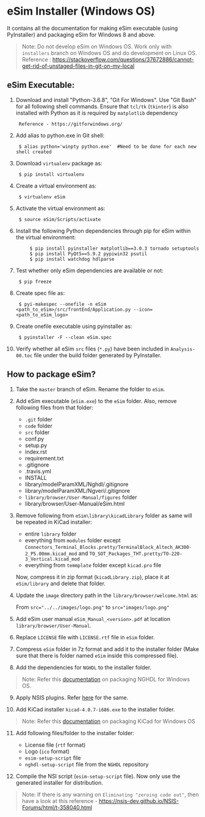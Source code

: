 eSim Installer (Windows OS)
====

It contains all the documentation for making eSim executable (using PyInstaller) and packaging eSim for Windows 8 and above.

> Note: Do not develop eSim on Windows OS. Work only with `installers` branch on Windows OS and do development on Linux OS.
> Reference : https://stackoverflow.com/questions/37672886/cannot-get-rid-of-unstaged-files-in-git-on-my-local


## eSim Executable:

1. Download and install "Python-3.6.8", "Git For Windows". Use "Git Bash" for all following shell commands. Ensure that `tcl/tk` (`tkinter`) is also installed with Python as it is required by `matplotlib` dependency
		
		Reference - https://gitforwindows.org/

2. Add alias to python.exe in Git shell:

		$ alias python='winpty python.exe'	#Need to be done for each new shell created

3. Download `virtualenv` package as:

	    $ pip install virtualenv

4. Create a virtual environment as:

		$ virtualenv eSim

5. Activate the virtual environment as:
	
		$ source eSim/Scripts/activate

6. Install the following Python dependencies through pip for eSim within the virtual environment:

			$ pip install pyinstaller matplotlib==3.0.3 tornado setuptools
			$ pip install PyQt5==5.9.2 pypiwin32 psutil
			$ pip install watchdog hdlparse

7. Test whether only eSim dependencies are available or not:

		$ pip freeze

8. Create spec file as:

		$ pyi-makespec --onefile -n eSim <path_to_eSim>/src/frontEnd/Application.py --icon=<path_to_eSim_logo>

9. Create onefile executable using pyinstaller as:

		$ pyinstaller -F --clean eSim.spec

10. Verify whether all eSim `src` files (`*.py`) have been included in `Analysis-00.toc` file under the build folder generated by PyInstaller.



## How to package eSim?

1. Take the `master` branch of eSim. Rename the folder to `eSim`.

2. Add eSim executable (`eSim.exe`) to the `eSim` folder. Also, remove following files from that folder:
	- `.git` folder
	- `code` folder
	- `src` folder
	- conf.py
	- setup.py
	- index.rst
	- requirement.txt
	- .gitignore
	- .travis.yml
	- INSTALL
	- library/modelParamXML/Nghdl/.gitignore
	- library/modelParamXML/Ngveri/.gitignore
    - `library/browser/User-Manual/figures` folder
    - library/browser/User-Manual/eSim.html

3. Remove following from `eSim\library\kicadLibrary` folder as same will be repeated in KiCad installer:
	- entire `library` folder
	- everything from `modules` folder except `Connectors_Terminal_Blocks.pretty/TerminalBlock_Altech_AK300-2_P5.00mm.kicad_mod` and `TO_SOT_Packages_THT.pretty/TO-220-3_Vertical.kicad_mod`
	- everything from `temmplate` folder except `kicad.pro` file

   Now, compress it in zip format (`kicadLibrary.zip`), place it at `eSim/library` and delete that folder.

4. Update the ``image`` directory path in the `library/browser/welcome.html` as:

	From `src="../../images/logo.png"` to `src="images/logo.png"`

5. Add eSim user manual `eSim_Manual_<version>.pdf` at location `library/browser/User-Manual`.

6. Replace `LICENSE` file with `LICENSE.rtf` file in `eSim` folder.

7. Compress `eSim` folder in 7z format and add it to the installer folder (Make sure that there is folder named `eSim` inside this compressed file).

8. Add the dependencies for `NGHDL` to the installer folder.

> Note: Refer this [documentation](https://github.com/fossee/nghdl/tree/installers/Windows/README.md) on packaging NGHDL for Windows OS.

9. Apply NSIS plugins. Refer [here](https://github.com/fossee/nghdl/tree/installers/Windows/NSISplugins/) for the same.

10. Add KiCad installer `kicad-4.0.7-i686.exe` to the installer folder.

> Note: Refer this [documentation](https://github.com/fossee/KiCad-eSim/blob/executables/README.md) on packaging KiCad for Windows OS

11. Add following files/folder to the installer folder:
	- License file (`rtf` format)
	- Logo (`ico` format)
	- `esim-setup-script` file
	- `nghdl-setup-script` file from the `NGHDL` repository

12. Compile the NSI script (`esim-setup-script` file). Now only use the generated installer for distribution.

> Note: If there is any warning on `Eliminating "zeroing code out"`, then have a look at this reference -
https://nsis-dev.github.io/NSIS-Forums/html/t-358040.html
